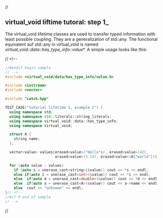 ﻿// <!--
#if 0
// -->

## virtual_void liftime tutoral: step 1_

The virtual_void lifetime classes are used to transfer typed information with least possible coupling.
They are a generalization of std::any.
The functional equivalent auf std::any in virtual_void is named *virtual_void::data::has_type_info::value**.
A simple usage looks like this:

// <!--
```cpp
//#endif begin sample
// -->
#include <virtual_void/data/has_type_info/value.h>

#include <iostream>
#include <vector>

#include "catch.hpp"

TEST_CASE("tutorial lifetime 1, example 1") {
  using namespace std;
  using namespace std::literals::string_literals;
  using namespace virtual_void::data::has_type_info;
  using namespace virtual_void;

  struct A {
    string name;
  };

  vector<value> values{erased<value>("Hello"s), erased<value>(42),
                       erased<value>(3.14), erased<value>(A{"world"})};

  for (auto value : values)
    if (auto s = unerase_cast<string>(&value)) cout << *s << endl;
    else if(auto i = unerase_cast<int>(&value)) cout << *i << endl;
    else  if(auto d = unerase_cast<double>(&value)) cout << *d << endl;
    else  if(auto a = unerase_cast<A>(&value)) cout << a->name << endl;
    else  cout << "unknown" << endl;
}// <!--
//#if 0 end of sample
// -->
```
// <!--
#endif
// -->
